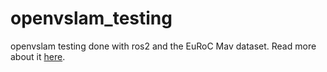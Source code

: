 # openvslam_testing
openvslam testing done with ros2 and the EuRoC Mav dataset. Read more about it [here](https://jconn.github.io/blog/openvslam-article/).
